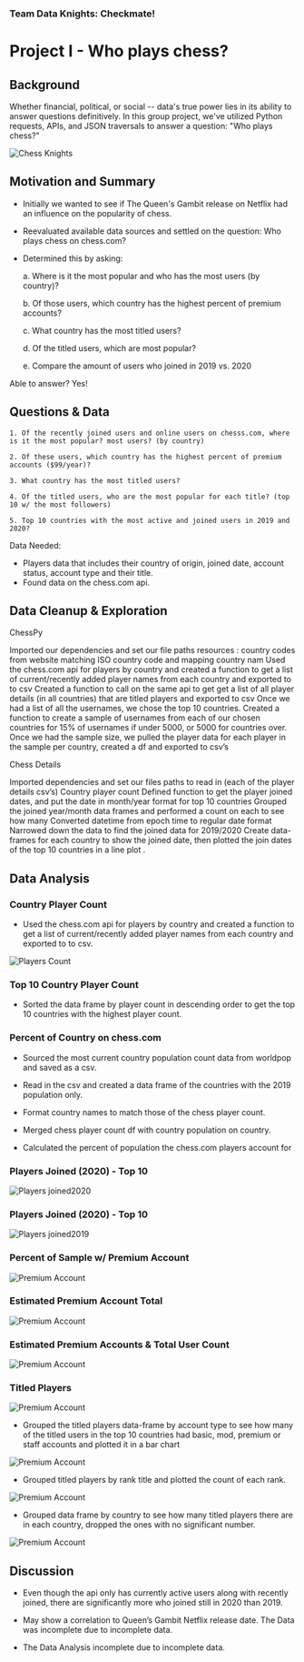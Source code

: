 ### Team Data Knights: Checkmate!
# Project I - Who plays chess?

## Background

Whether financial, political, or social -- data's true power lies in its ability to answer questions definitively. In this group project, we've utilized Python requests, APIs, and JSON traversals to answer a question: "Who plays chess?"

![Chess Knights](images/knights.jpg)

## Motivation and Summary

* Initially we wanted to see if The Queen's Gambit release on Netflix had an influence on the popularity of chess.
* Reevaluated available data sources and settled on the question: Who plays chess on chess.com?
* Determined this by asking:

    a. Where is it the most popular and who has the most users (by country)?
    
    b. Of those users, which country has the highest percent of premium accounts?
    
    c. What country has the most titled users?
    
    d. Of the titled users, which are most popular?
    
    e. Compare the amount of users who joined in 2019 vs. 2020

Able to answer? Yes! 

## Questions & Data

    1. Of the recently joined users and online users on chesss.com, where is it the most popular? most users? (by country)

    2. Of these users, which country has the highest percent of premium accounts ($99/year)?

    3. What country has the most titled users?

    4. Of the titled users, who are the most popular for each title? (top 10 w/ the most followers) 

    5. Top 10 countries with the most active and joined users in 2019 and 2020?

    
Data Needed:
* Players data that includes their country of origin, joined date, account status, account type and their title.
* Found data on the chess.com api. 


## Data Cleanup & Exploration

ChessPy

Imported our dependencies and set our file paths 
resources : country codes from website matching ISO country code and mapping country nam
Used the chess.com api for players by country and created a function to get a list of current/recently added player names from each country and exported to to csv 
Created a function to call on the same api to get get a list of all player details (in all countries) that are titled players and exported to csv 
Once we had a list of all the usernames, we chose the top 10 countries.
Created a function to create a sample of usernames from each of our chosen countries for 15% of usernames if under 5000, or 5000 for countries over. 
Once we had the sample size, we pulled the player data for each player in the sample per country, created a df and exported to csv’s

Chess Details 

Imported dependencies and set our files paths to read in (each of the player details csv’s)
Country player count 
Defined function to get the player joined dates, and put the date in month/year format  for top 10 countries 
Grouped the joined year/month data frames and performed a count on each to see how many 
Converted datetime from epoch time to regular date format 
Narrowed down the data to find the joined data for 2019/2020
Create data-frames for each country to show the joined date, then plotted the join dates of the top 10 countries in a line plot .




## Data Analysis

### Country Player Count

* Used the chess.com api for players by country and created a function to get a list of current/recently added player names from each country and exported to to csv. 

![Players Count](images/figure6_player_count_preview.png)

### Top 10 Country Player Count

* Sorted the data frame by player count in descending order to get the top 10 countries with the highest player count.

### Percent of Country on chess.com

* Sourced the most current country population count data from worldpop and saved as a csv. 

* Read in the csv and created a data frame of the countries with the 2019 population only. 

* Format country names to match those of the chess player count. 

* Merged chess player count df with country population on country.

* Calculated the percent of population the chess.com players account for 

### Players Joined (2020) - Top 10

![Players joined2020](figures/figure6_joineddate_2020.png)

### Players Joined (2020) - Top 10

![Players joined2019](figures/figure7_joineddate_2019.png)

### Percent of Sample w/ Premium Account

![Premium Account](figures/figure2_premium.png)

### Estimated Premium Account Total

![Premium Account](figures/figure4_premium.png)

### Estimated Premium Accounts & Total User Count

![Premium Account](figures/figure5_premium.png)

### Titled Players

![Premium Account](figures/top10followers.png)

* Grouped the titled players data-frame by account type to see how many of the titled users in the top 10 countries had basic, mod, premium or staff accounts and plotted it in a bar chart

![Premium Account](figures/titled_account_types.png)

* Grouped titled players by rank title and plotted the count of each rank.

![Premium Account](figures/playerspertitle.png)

* Grouped data frame by country to see how many titled players there are in each country, dropped the ones with no significant number.

![Premium Account](figures/titled_players_per_country.png)



## Discussion

* Even though the api only has currently active users along with recently joined, there are significantly more who joined still in 2020 than 2019.

* May show a correlation to Queen’s Gambit Netflix release date.
The Data was incomplete due to incomplete data.

* The Data Analysis incomplete due to incomplete data.










